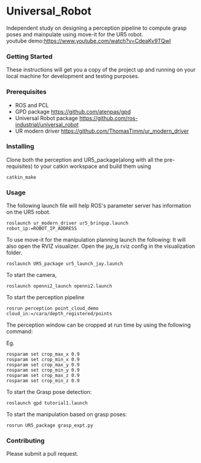 # Universal_Robot
Independent study on designing a perception pipeline to compute grasp poses and mainpulate using move-it for the UR5 robot.  
youtube demo:https://www.youtube.com/watch?v=CdeaKv9TQwI

### Getting Started

These instructions will get you a copy of the project up and running on your local machine for development and testing purposes. 

### Prerequisites



* ROS and PCL 
* GPD package https://github.com/atenpas/gpd
* Universal Robot package https://github.com/ros-industrial/universal_robot
* UR modern driver https://github.com/ThomasTimm/ur_modern_driver


### Installing

Clone both the perception and UR5_package(along with all the pre-requisites) to your catkin workspace and build them using

```
catkin_make
```


### Usage

The following launch file will help ROS's parameter server has information on the UR5 robot.

```
roslaunch ur_modern_driver ur5_bringup.launch robot_ip:=ROBOT_IP_ADDRESS
```
To use move-it for the manipulation planning launch the following: It will also open the RVIZ visualizer. Open the jay_is rviz config
in the visualization folder.
```
roslaunch UR5_package ur5_launch_jay.launch
```
To start the camera,
```
roslaunch openni2_launch openni2.launch
```
To start the perception pipeline 
```
rosrun perception point_cloud_demo cloud_in:=/cara/depth_registered/points
```

The perception window can be cropped at run time by using the following command:

Eg.
```
rosparam set crop_max_x 0.9
rosparam set crop_min_x 0.9
rosparam set crop_max_y 0.9
rosparam set crop_min_y 0.9
rosparam set crop_max_z 0.9
rosparam set crop_min_z 0.9
```
To start the Grasp pose detection: 
```
roslaunch gpd tutorial1.launch
```

To start the manipulation based on grasp poses:

```
rosrun UR5_package grasp_expt.py
```
### Contributing

Please submit a pull request. 
